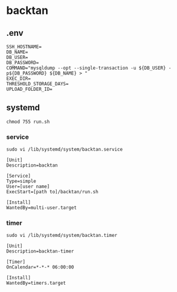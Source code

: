 # backtan


## .env
```
SSH_HOSTNAME=
DB_NAME=
DB_USER=
DB_PASSWORD=
COMMAND="mysqldump --opt --single-transaction -u ${DB_USER} -p${DB_PASSWORD} ${DB_NAME} > "
EXEC_DIR=
THRESHOLD_STORAGE_DAYS=
UPLOAD_FOLDER_ID=
```

## systemd
`chmod 755 run.sh`  
### service
`sudo vi /lib/systemd/system/backtan.service`  
```
[Unit]
Description=backtan

[Service]
Type=simple
User=[user name]
ExecStart=[path to]/backtan/run.sh

[Install]
WantedBy=multi-user.target
```
### timer 
`sudo vi /lib/systemd/system/backtan.timer`  
```
[Unit]
Description=backtan-timer

[Timer]
OnCalendar=*-*-* 06:00:00

[Install]
WantedBy=timers.target
```